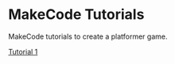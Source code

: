 # MakeCode Tutorials

MakeCode tutorials to create a platformer game.

[Tutorial 1](docs/tutorial-1.md)
